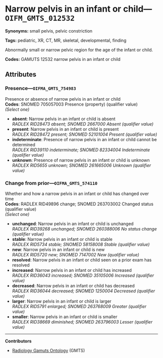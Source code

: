# Narrow pelvis in an infant or child—`OIFM_GMTS_012532`

**Synonyms:** small pelvis, pelvic constriction

**Tags:** pediatric, XR, CT, MR, skeletal, developmental, finding

Abnormally small or narrow pelvic region for the age of the infant or child.

**Codes:** GAMUTS 12532 narrow pelvis in an infant or child

## Attributes

### Presence—`OIFMA_GMTS_754983`

Presence or absence of narrow pelvis in an infant or child  
**Codes**: SNOMED 705057003 Presence (property) (qualifier value)  
*(Select one)*

- **absent**: Narrow pelvis in an infant or child is absent  
_RADLEX RID28473 absent; SNOMED 2667000 Absent (qualifier value)_
- **present**: Narrow pelvis in an infant or child is present  
_RADLEX RID28472 present; SNOMED 52101004 Present (qualifier value)_
- **indeterminate**: Presence of narrow pelvis in an infant or child cannot be determined  
_RADLEX RID39110 indeterminate; SNOMED 82334004 Indeterminate (qualifier value)_
- **unknown**: Presence of narrow pelvis in an infant or child is unknown  
_RADLEX RID5655 unknown; SNOMED 261665006 Unknown (qualifier value)_

### Change from prior—`OIFMA_GMTS_574110`

Whether and how a narrow pelvis in an infant or child has changed over time  
**Codes**: RADLEX RID49896 change; SNOMED 263703002 Changed status (qualifier value)  
*(Select one)*

- **unchanged**: Narrow pelvis in an infant or child is unchanged  
_RADLEX RID39268 unchanged; SNOMED 260388006 No status change (qualifier value)_
- **stable**: Narrow pelvis in an infant or child is stable  
_RADLEX RID5734 stable; SNOMED 58158008 Stable (qualifier value)_
- **new**: Narrow pelvis in an infant or child is new  
_RADLEX RID5720 new; SNOMED 7147002 New (qualifier value)_
- **resolved**: Narrow pelvis in an infant or child seen on a prior exam has resolved  
- **increased**: Narrow pelvis in an infant or child has increased  
_RADLEX RID36043 increased; SNOMED 35105006 Increased (qualifier value)_
- **decreased**: Narrow pelvis in an infant or child has decreased  
_RADLEX RID36044 decreased; SNOMED 1250004 Decreased (qualifier value)_
- **larger**: Narrow pelvis in an infant or child is larger  
_RADLEX RID5791 enlarged; SNOMED 263768009 Greater (qualifier value)_
- **smaller**: Narrow pelvis in an infant or child is smaller  
_RADLEX RID38669 diminished; SNOMED 263796003 Lesser (qualifier value)_

---

**Contributors**

- [Radiology Gamuts Ontology](https://gamuts.net/) (GMTS)